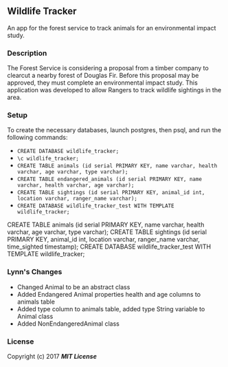 ## Wildlife Tracker

An app for the forest service to track animals for an environmental impact study.

### Description

The Forest Service is considering a proposal from a timber company to clearcut a nearby forest of Douglas Fir. Before this proposal may be approved, they must complete an environmental impact study. This application was developed to allow Rangers to track wildlife sightings in the area.

### Setup

To create the necessary databases, launch postgres, then psql, and run the following commands:

* `CREATE DATABASE wildlife_tracker;`
* `\c wildlife_tracker;`
* `CREATE TABLE animals (id serial PRIMARY KEY, name varchar, health varchar, age varchar, type varchar);`
* `CREATE TABLE endangered_animals (id serial PRIMARY KEY, name varchar, health varchar, age varchar);`
* `CREATE TABLE sightings (id serial PRIMARY KEY, animal_id int, location varchar, ranger_name varchar);`
* `CREATE DATABASE wildlife_tracker_test WITH TEMPLATE wildlife_tracker;`

CREATE TABLE animals (id serial PRIMARY KEY, name varchar, health varchar, age varchar, type varchar);
CREATE TABLE sightings (id serial PRIMARY KEY, animal_id int, location varchar, ranger_name varchar, time_sighted timestamp);
CREATE DATABASE wildlife_tracker_test WITH TEMPLATE wildlife_tracker;

### Lynn's Changes
* Changed Animal to be an abstract class
* Added Endangered Animal properties health and age columns to animals table
* Added type column to animals table, added type String variable to Animal class
* Added NonEndangeredAnimal class


### License

Copyright (c) 2017 **_MIT License_**
